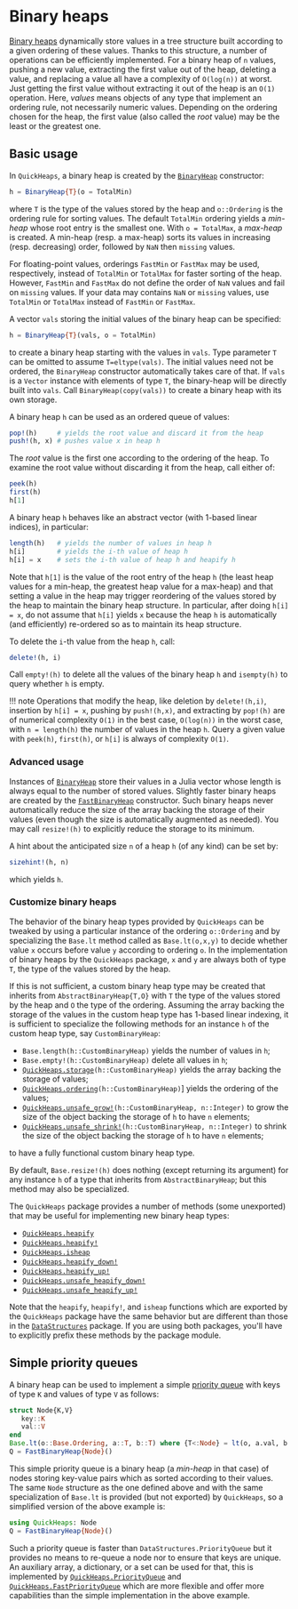 # Binary heaps

[Binary heaps](https://en.wikipedia.org/wiki/Binary_heap) dynamically store values in a tree
structure built according to a given ordering of these values. Thanks to this structure, a
number of operations can be efficiently implemented. For a binary heap of `n` values,
pushing a new value, extracting the first value out of the heap, deleting a value, and
replacing a value all have a complexity of `O(log(n))` at worst. Just getting the first
value without extracting it out of the heap is an `O(1)` operation. Here, *values* means
objects of any type that implement an ordering rule, not necessarily numeric values.
Depending on the ordering chosen for the heap, the first value (also called the *root*
value) may be the least or the greatest one.


## Basic usage

In `QuickHeaps`, a binary heap is created by the [`BinaryHeap`](@ref) constructor:

```julia
h = BinaryHeap{T}(o = TotalMin)
```

where `T` is the type of the values stored by the heap and `o::Ordering` is the ordering
rule for sorting values. The default `TotalMin` ordering yields a *min-heap* whose root
entry is the smallest one. With `o = TotalMax`, a *max-heap* is created. A min-heap (resp. a
max-heap) sorts its values in increasing (resp. decreasing) order, followed by `NaN` then
`missing` values.

For floating-point values, orderings `FastMin` or `FastMax` may be used, respectively,
instead of `TotalMin` or `TotalMax` for faster sorting of the heap. However, `FastMin` and
`FastMax` do not define the order of `NaN` values and fail on `missing` values. If your data
may contains `NaN` or `missing` values, use `TotalMin` or `TotalMax` instead of `FastMin` or
`FastMax`.

A vector `vals` storing the initial values of the binary heap can be specified:

```julia
h = BinaryHeap{T}(vals, o = TotalMin)
```

to create a binary heap starting with the values in `vals`. Type parameter `T` can be
omitted to assume `T=eltype(vals)`. The initial values need not be ordered, the `BinaryHeap`
constructor automatically takes care of that. If `vals` is a `Vector` instance with elements
of type `T`, the binary-heap will be directly built into `vals`. Call
`BinaryHeap(copy(vals))` to create a binary heap with its own storage.

A binary heap `h` can be used as an ordered queue of values:

```julia
pop!(h)     # yields the root value and discard it from the heap
push!(h, x) # pushes value x in heap h
```

The *root* value is the first one according to the ordering of the heap. To examine the root
value without discarding it from the heap, call either of:

```julia
peek(h)
first(h)
h[1]
```

A binary heap `h` behaves like an abstract vector (with 1-based linear indices), in
particular:

```julia
length(h)   # yields the number of values in heap h
h[i]        # yields the i-th value of heap h
h[i] = x    # sets the i-th value of heap h and heapify h
```

Note that `h[1]` is the value of the root entry of the heap `h` (the least heap values for a
min-heap, the greatest heap value for a max-heap) and that setting a value in the heap may
trigger reordering of the values stored by the heap to maintain the binary heap structure.
In particular, after doing `h[i] = x`, do not assume that `h[i]` yields `x` because the heap
`h` is automatically (and efficiently) re-ordered so as to maintain its heap structure.

To delete the `i`-th value from the heap `h`, call:

```julia
delete!(h, i)
```

Call `empty!(h)` to delete all the values of the binary heap `h` and `isempty(h)` to query
whether `h` is empty.

!!! note
    Operations that modify the heap, like deletion by `delete!(h,i)`, insertion by `h[i] =
    x`, pushing by `push!(h,x)`, and extracting by `pop!(h)` are of numerical complexity
    `O(1)` in the best case, `O(log(n))` in the worst case, with `n = length(h)` the number
    of values in the heap `h`. Query a given value with `peek(h)`, `first(h)`, or `h[i]` is
    always of complexity `O(1)`.


### Advanced usage

Instances of [`BinaryHeap`](@ref) store their values in a Julia vector whose length is
always equal to the number of stored values. Slightly faster binary heaps are created by the
[`FastBinaryHeap`](@ref) constructor. Such binary heaps never automatically reduce the size
of the array backing the storage of their values (even though the size is automatically
augmented as needed). You may call `resize!(h)` to explicitly reduce the storage to its
minimum.

A hint about the anticipated size `n` of a heap `h` (of any kind) can be set by:

```julia
sizehint!(h, n)
```

which yields `h`.


### Customize binary heaps

The behavior of the binary heap types provided by `QuickHeaps` can be tweaked by using a
particular instance of the ordering `o::Ordering` and by specializing the `Base.lt` method
called as `Base.lt(o,x,y)` to decide whether value `x` occurs before value `y` according to
ordering `o`. In the implementation of binary heaps by the `QuickHeaps` package, `x` and `y`
are always both of type `T`, the type of the values stored by the heap.

If this is not sufficient, a custom binary heap type may be created that inherits from
`AbstractBinaryHeap{T,O}` with `T` the type of the values stored by the heap and `O` the
type of the ordering. Assuming the array backing the storage of the values in the custom
heap type has 1-based linear indexing, it is sufficient to specialize the following methods
for an instance `h` of the custom heap type, say `CustomBinaryHeap`:

- `Base.length(h::CustomBinaryHeap)` yields the number of values in `h`;
- `Base.empty!(h::CustomBinaryHeap)` delete all values in `h`;
- [`QuickHeaps.storage`](@ref)`(h::CustomBinaryHeap)` yields the array backing the storage
  of values;
- [`QuickHeaps.ordering`](@ref)`(h::CustomBinaryHeap)`] yields the ordering of the values;
- [`QuickHeaps.unsafe_grow!`](@ref)`(h::CustomBinaryHeap, n::Integer)` to grow the size of the
  object backing the storage of `h` to have `n` elements;
- [`QuickHeaps.unsafe_shrink!`](@ref)`(h::CustomBinaryHeap, n::Integer)` to shrink the size
  of the object backing the storage of `h` to have `n` elements;

to have a fully functional custom binary heap type.

By default, `Base.resize!(h)` does nothing (except returning its argument) for any instance
`h` of a type that inherits from `AbstractBinaryHeap`; but this method may also be
specialized.

The `QuickHeaps` package provides a number of methods (some unexported) that may be useful
for implementing new binary heap types:

- [`QuickHeaps.heapify`](@ref)
- [`QuickHeaps.heapify!`](@ref)
- [`QuickHeaps.isheap`](@ref)
- [`QuickHeaps.heapify_down!`](@ref)
- [`QuickHeaps.heapify_up!`](@ref)
- [`QuickHeaps.unsafe_heapify_down!`](@ref)
- [`QuickHeaps.unsafe_heapify_up!`](@ref)


Note that the `heapify`, `heapify!`, and `isheap` functions which are exported by the
`QuickHeaps` package have the same behavior but are different than those in the
[`DataStructures`](https://github.com/JuliaCollections/DataStructures.jl) package. If you
are using both packages, you'll have to explicitly prefix these methods by the package
module.


## Simple priority queues

A binary heap can be used to implement a simple [priority
queue](https://en.wikipedia.org/wiki/Priority_queue) with keys of type `K` and values of
type `V` as follows:

```julia
struct Node{K,V}
   key::K
   val::V
end
Base.lt(o::Base.Ordering, a::T, b::T) where {T<:Node} = lt(o, a.val, b.val)
Q = FastBinaryHeap{Node}()
```

This simple priority queue is a binary heap (a *min-heap* in that case) of nodes storing
key-value pairs which as sorted according to their values. The same `Node` structure as the
one defined above and with the same specialization of `Base.lt` is provided (but not
exported) by `QuickHeaps`, so a simplified version of the above example is:

```julia
using QuickHeaps: Node
Q = FastBinaryHeap{Node}()
```

Such a priority queue is faster than `DataStructures.PriorityQueue` but it provides no means
to re-queue a node nor to ensure that keys are unique. An auxiliary array, a dictionary, or
a set can be used for that, this is implemented by [`QuickHeaps.PriorityQueue`](@ref) and
[`QuickHeaps.FastPriorityQueue`](@ref) which are more flexible and offer more capabilities
than the simple implementation in the above example.
